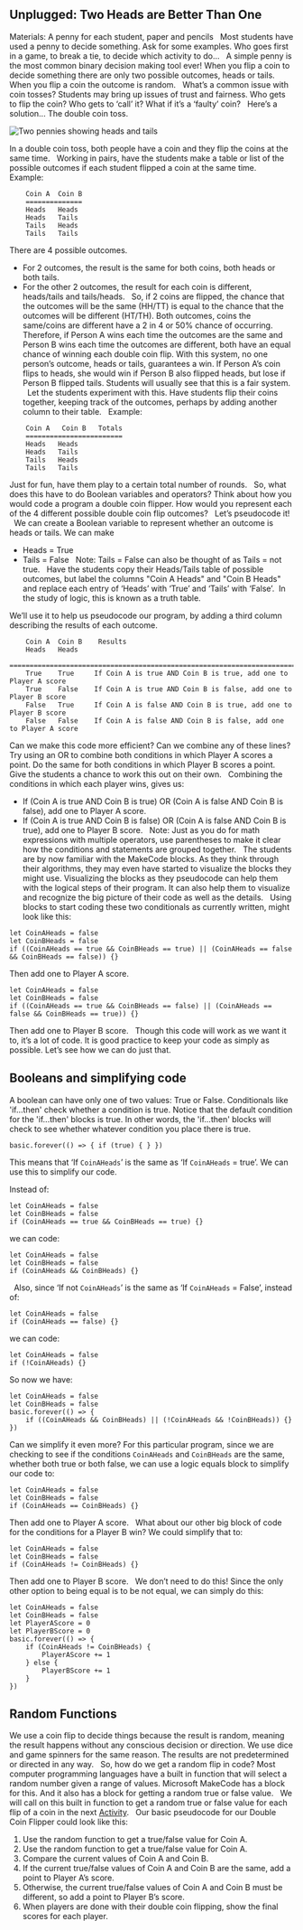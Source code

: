 ## Unplugged: Two Heads are Better Than One

Materials: A penny for each student, paper and pencils
 
Most students have used a penny to decide something. Ask for some examples.
Who goes first in a game, to break a tie, to decide which activity to do...
 
A simple penny is the most common binary decision making tool ever!
When you flip a coin to decide something there are only two possible outcomes, heads or tails.
When you flip a coin the outcome is random.
 
What’s a common issue with coin tosses? Students may bring up issues of trust and fairness. Who gets to flip the coin? Who gets to ‘call’ it? What if it’s a ‘faulty’ coin?
 
Here’s a solution... The double coin toss.

![Two pennies showing heads and tails](/static/courses/csintro/booleans/two-coins.jpg)

In a double coin toss, both people have a coin and they flip the coins at the same time.
 
Working in pairs, have the students make a table or list of the possible outcomes if each student flipped a coin at the same time.
 
Example:
```
    Coin A  Coin B
    ==============
    Heads   Heads
    Heads   Tails
    Tails   Heads
    Tails   Tails
```

There are 4 possible outcomes. 
* For 2 outcomes, the result is the same for both coins, both heads or both tails. 
* For the other 2 outcomes, the result for each coin is different, heads/tails and tails/heads.
 
So, if 2 coins are flipped, the chance that the outcomes will be the same (HH/TT) is equal to the chance that the outcomes will be different (HT/TH).  Both outcomes, coins the same/coins are different have a 2 in 4 or 50% chance of occurring.
 
Therefore, if Person A wins each time the outcomes are the same and Person B wins each time the outcomes are different, both have an equal chance of winning each double coin flip.  With this system, no one person’s outcome, heads or tails, guarantees a win.  If Person A’s coin flips to heads, she would win if Person B also flipped heads, but lose if Person B flipped tails. Students will usually see that this is a fair system.
 
Let the students experiment with this. 
Have students flip their coins together, keeping track of the outcomes, perhaps by adding another column to their table.
 
Example:
```
    Coin A   Coin B   Totals
    ========================
    Heads   Heads	 
    Heads   Tails	 
    Tails   Heads	 
    Tails   Tails	 
```

Just for fun, have them play to a certain total number of rounds. 
 
So, what does this have to do Boolean variables and operators?
Think about how you would code a program a double coin flipper.
How would you represent each of the 4 different possible double coin flip outcomes?
 
Let’s pseudocode it!
 
We can create a Boolean variable to represent whether an outcome is heads or tails.
We can make 
*  Heads = True 
* Tails = False
 
Note: Tails = False can also be thought of as Tails = not true.
 
Have the students copy their Heads/Tails table of possible outcomes, but label the columns "Coin A Heads" and "Coin B Heads" and replace each entry of ‘Heads’ with ‘True’ and ‘Tails’ with ‘False’.  In the study of logic, this is known as a truth table.

We’ll use it to help us pseudocode our program, by adding a third column describing the results of each outcome.

``` 
    Coin A  Coin B    Results
    Heads   Heads   
    ==================================================================================
    True    True     If Coin A is true AND Coin B is true, add one to Player A score
    True    False    If Coin A is true AND Coin B is false, add one to Player B score
    False   True     If Coin A is false AND Coin B is true, add one to Player B score
    False   False    If Coin A is false AND Coin B is false, add one to Player A score
```

Can we make this code more efficient? Can we combine any of these lines?
Try using an OR to combine both conditions in which Player A scores a point.
Do the same for both conditions in which Player B scores a point.
 
Give the students a chance to work this out on their own.
 
Combining the conditions in which each player wins, gives us:
* If (Coin A is true AND Coin B is true) OR (Coin A is false AND Coin B is false), add one to Player A score.
* If (Coin A is true AND Coin B is false) OR (Coin A is false AND Coin B is true), add one to Player B score.
 
Note:  Just as you do for math expressions with multiple operators, use parentheses to make it clear how the conditions and statements are grouped together.
 
The students are by now familiar with the MakeCode blocks. As they think through their algorithms, they may even have started to visualize the blocks they might use.  Visualizing the blocks as they pseudocode can help them with the logical steps of their program.  It can also help them to visualize and recognize the big picture of their code as well as the details.
 
Using blocks to start coding these two conditionals as currently written, might look like this:
```block
let CoinAHeads = false
let CoinBHeads = false
if ((CoinAHeads == true && CoinBHeads == true) || (CoinAHeads == false && CoinBHeads == false)) {}
```
Then add one to Player A score.
 
```block
let CoinAHeads = false
let CoinBHeads = false
if ((CoinAHeads == true && CoinBHeads == false) || (CoinAHeads == false && CoinBHeads == true)) {}
```
Then add one to Player B score.
 
Though this code will work as we want it to, it’s a lot of code. It is good practice to keep your code as simply as possible. Let’s see how we can do just that.
 
## Booleans and simplifying code

A boolean can have only one of two values: True or False. Conditionals like 'if...then' check whether a condition is true. Notice that the default condition for the 'if...then' blocks is true. In other words, the 'if...then' blocks will check to see whether whatever condition you place there is true.
```block
basic.forever(() => { if (true) { } })
```

This means that ‘If `CoinAHeads`’ is the same as ‘If `CoinAHeads` = true’. We can use this to simplify our code.

Instead of:

```block
let CoinAHeads = false
let CoinBHeads = false
if (CoinAHeads == true && CoinBHeads == true) {}
```

we can code:

```block
let CoinAHeads = false
let CoinBHeads = false
if (CoinAHeads && CoinBHeads) {}
```
 
Also, since ‘If not `CoinAHeads`’ is the same as ‘If `CoinAHeads` = False’,
instead of:

```block
let CoinAHeads = false
if (CoinAHeads == false) {}
```
we can code:
```block
let CoinAHeads = false
if (!CoinAHeads) {}
```

So now we have:

```block
let CoinAHeads = false
let CoinBHeads = false
basic.forever(() => {
    if ((CoinAHeads && CoinBHeads) || (!CoinAHeads && !CoinBHeads)) {}
})
```
Can we simplify it even more?
For this particular program, since we are checking to see if the conditions `CoinAHeads` and `CoinBHeads` are the same, whether both true or both false, we can use a logic equals block to simplify our code to:

```block
let CoinAHeads = false
let CoinBHeads = false
if (CoinAHeads == CoinBHeads) {}
```

Then add one to Player A score.
 
What about our other big block of code for the conditions for a Player B win?
We could simplify that to:
```block
let CoinAHeads = false
let CoinBHeads = false
if (CoinAHeads != CoinBHeads) {}
```
Then add one to Player B score.
 
We don’t need to do this! Since the only other option to being equal is to be not equal, we can simply do this:

```block
let CoinAHeads = false
let CoinBHeads = false
let PlayerAScore = 0
let PlayerBScore = 0
basic.forever(() => {
    if (CoinAHeads != CoinBHeads) {
        PlayerAScore += 1
    } else {
        PlayerBScore += 1
    }
})
```

## Random Functions

We use a coin flip to decide things because the result is random, meaning the result happens without any conscious decision or direction. We use dice and game spinners for the same reason. The results are not predetermined or directed in any way.
 
So, how do we get a random flip in code? Most computer programming languages have a built in function that will select a random number given a range of values. Microsoft MakeCode has a block for this.  And it also has a block for getting a random true or false value.
 
We will call on this built in function to get a random true or false value for each flip of a coin in the next [Activity](/courses/csintro/booleans/activity).
 
Our basic pseudocode for our Double Coin Flipper could look like this:

1. Use the random function to get a true/false value for Coin A.
2. Use the random function to get a true/false value for Coin A.
3. Compare the current values of Coin A and Coin B.
4. If the current true/false values of Coin A and Coin B are the same, add a point to Player A’s score.
5. Otherwise, the current true/false values of Coin A and Coin B must be different, so add a point to Player B’s score.
6. When players are done with their double coin flipping, show the final scores for each player.
